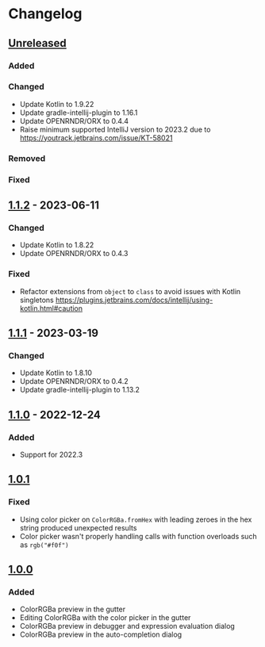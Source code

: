 # Changelog

## [Unreleased]

### Added

### Changed
- Update Kotlin to 1.9.22
- Update gradle-intellij-plugin to 1.16.1
- Update OPENRNDR/ORX to 0.4.4
- Raise minimum supported IntelliJ version to 2023.2 due to https://youtrack.jetbrains.com/issue/KT-58021

### Removed

### Fixed

## [1.1.2] - 2023-06-11

### Changed
- Update Kotlin to 1.8.22
- Update OPENRNDR/ORX to 0.4.3

### Fixed
- Refactor extensions from `object` to `class` to avoid issues with Kotlin 
  singletons https://plugins.jetbrains.com/docs/intellij/using-kotlin.html#caution

## [1.1.1] - 2023-03-19

### Changed
- Update Kotlin to 1.8.10
- Update OPENRNDR/ORX to 0.4.2
- Update gradle-intellij-plugin to 1.13.2

## [1.1.0] - 2022-12-24

### Added
- Support for 2022.3

## [1.0.1]

### Fixed
- Using color picker on `ColorRGBa.fromHex` with leading zeroes in the hex string produced unexpected results
- Color picker wasn't properly handling calls with function overloads such as `rgb("#f0f")`

## [1.0.0]

### Added
- ColorRGBa preview in the gutter
- Editing ColorRGBa with the color picker in the gutter
- ColorRGBa preview in debugger and expression evaluation dialog
- ColorRGBa preview in the auto-completion dialog

[Unreleased]: https://github.com/openrndr/openrndr-intellij/compare/v1.1.2...HEAD
[1.1.2]: https://github.com/openrndr/openrndr-intellij/compare/v1.1.1...v1.1.2
[1.1.1]: https://github.com/openrndr/openrndr-intellij/compare/v1.1.0...v1.1.1
[1.1.0]: https://github.com/openrndr/openrndr-intellij/compare/v1.0.1...v1.1.0
[1.0.1]: https://github.com/openrndr/openrndr-intellij/compare/v1.0.0...v1.0.1
[1.0.0]: https://github.com/openrndr/openrndr-intellij/commits/v1.0.0
